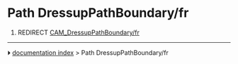 # Path DressupPathBoundary/fr
1.  REDIRECT [CAM_DressupPathBoundary/fr](CAM_DressupPathBoundary/fr.md)



---
⏵ [documentation index](../README.md) > Path DressupPathBoundary/fr

